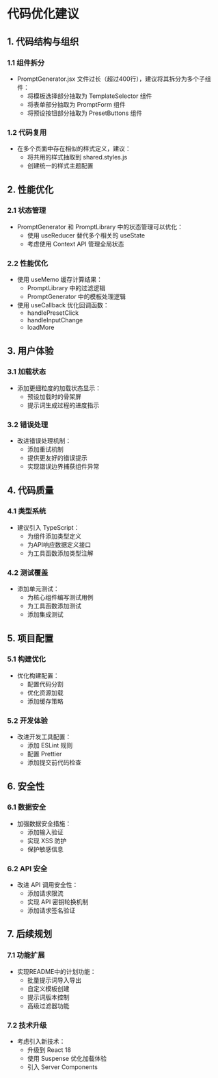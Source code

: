 # 代码优化建议

## 1. 代码结构与组织

### 1.1 组件拆分
- PromptGenerator.jsx 文件过长（超过400行），建议将其拆分为多个子组件：
  - 将模板选择部分抽取为 TemplateSelector 组件
  - 将表单部分抽取为 PromptForm 组件
  - 将预设按钮部分抽取为 PresetButtons 组件

### 1.2 代码复用
- 在多个页面中存在相似的样式定义，建议：
  - 将共用的样式抽取到 shared.styles.js
  - 创建统一的样式主题配置

## 2. 性能优化

### 2.1 状态管理
- PromptGenerator 和 PromptLibrary 中的状态管理可以优化：
  - 使用 useReducer 替代多个相关的 useState
  - 考虑使用 Context API 管理全局状态

### 2.2 性能优化
- 使用 useMemo 缓存计算结果：
  - PromptLibrary 中的过滤逻辑
  - PromptGenerator 中的模板处理逻辑
- 使用 useCallback 优化回调函数：
  - handlePresetClick
  - handleInputChange
  - loadMore

## 3. 用户体验

### 3.1 加载状态
- 添加更细粒度的加载状态显示：
  - 预设加载时的骨架屏
  - 提示词生成过程的进度指示

### 3.2 错误处理
- 改进错误处理机制：
  - 添加重试机制
  - 提供更友好的错误提示
  - 实现错误边界捕获组件异常

## 4. 代码质量

### 4.1 类型系统
- 建议引入 TypeScript：
  - 为组件添加类型定义
  - 为API响应数据定义接口
  - 为工具函数添加类型注解

### 4.2 测试覆盖
- 添加单元测试：
  - 为核心组件编写测试用例
  - 为工具函数添加测试
  - 添加集成测试

## 5. 项目配置

### 5.1 构建优化
- 优化构建配置：
  - 配置代码分割
  - 优化资源加载
  - 添加缓存策略

### 5.2 开发体验
- 改进开发工具配置：
  - 添加 ESLint 规则
  - 配置 Prettier
  - 添加提交前代码检查

## 6. 安全性

### 6.1 数据安全
- 加强数据安全措施：
  - 添加输入验证
  - 实现 XSS 防护
  - 保护敏感信息

### 6.2 API 安全
- 改进 API 调用安全性：
  - 添加请求限流
  - 实现 API 密钥轮换机制
  - 添加请求签名验证

## 7. 后续规划

### 7.1 功能扩展
- 实现README中的计划功能：
  - 批量提示词导入导出
  - 自定义模板创建
  - 提示词版本控制
  - 高级过滤器功能

### 7.2 技术升级
- 考虑引入新技术：
  - 升级到 React 18
  - 使用 Suspense 优化加载体验
  - 引入 Server Components